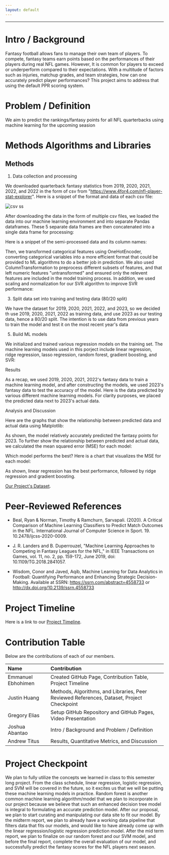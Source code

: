 ```yaml
---
layout: default
---
```


* * *

# Intro / Background

Fantasy football allows fans to manage their own team of players. To compete, fantasy teams earn points based on the performances of their players during real NFL games. However, It is common for players to exceed or underperform compared to their expectations. With a multitude of factors such as injuries, matchup grades, and team strategies, how can one accurately predict player performances? This project aims to address that using the default PPR scoring system.

# Problem / Definition

We aim to predict the rankings/fantasy points for all NFL quarterbacks using machine learning for the upcoming seasion

# Methods Algorithms and Libraries

## Methods

1. Data collection and processing

We downloaded quarterback fantasy statistics from 2019, 2020, 2021, 2022, and 2022 in the form of csv from "https://www.4for4.com/nfl-player-stat-explorer". Here is a snippet of the format and data of each csv file:

![csv ss](/fantasy-football/assets/1.png)

After downloading the data in the form of multiple csv files, we loaded the data into our machine learning environment and into separate Pandas dataframes. These 5 separate data frames are then concatenated into a single data frame for processing:


Here is a snippet of the semi-processed data and its column names:

Then, we transformed categorical features using OneHotEncoder, converting categorical variables into a more efficient format that could be provided to ML algorithms to do a better job in prediction. We also used ColumnTransformation to preprocess different subsets of features, and that left numeric features "untransformed" and ensured only the relevent features are included in the model training process. In addition, we used scaling and normalization for our SVR algorithm to improve SVR performance:

 

3. Split data set into training and testing data (80/20 split)

We have the dataset for 2019, 2020, 2021, 2022, and 2023, so we decided th use 2019, 2020, 2021, 2022 as training data, and use 2023 as our testing data, hence a 80/20 split. The intention is to use data from previous years to train the model and test it on the most recent year's data

5. Build ML models

We initialized and trained various regression models on the training set. The machine learning models used in this porject include linear regression, ridge regression, lasso regression, random forest, gradient boosting, and SVR:  

Results

As a recap, we used 2019, 2020, 2021, 2022's fantasy data to train a machine learning model, and after constructing the models, we used 2023's fantasy data to test the accuracy of the model. Here is the data predicted by various different machine learning models. For clarity purposes, we placed the predicted data next to 2023's actual data. 


Analysis and Discussion

Here are the graphs that show the relationship between predicted data and actual data using Matplotlib:



As shown, the model relatively accurately predicted the fantasy points for 2023. To further show the relationship between predicted and actual data, we calculated the mean squared error (MSE) for each model:


Which model performs the best? Here is a chart that visualizes the MSE for each model:


As shown, linear regression has the best performance, followed by ridge regression and gradient boosting.


 

[Our Project's Dataset](https://www.4for4.com/nfl-player-stat-explorer).


# Peer-Reviewed References

* Beal, Ryan & Norman, Timothy & Ramchurn, Sarvapali. (2020). A Critical Comparison of Machine Learning Classifiers to Predict Match Outcomes in the NFL. International Journal of Computer Science in Sport. 19. 10.2478/ijcss-2020-0009. 

* J. R. Landers and B. Duperrouzel, "Machine Learning Approaches to Competing in Fantasy Leagues for the NFL," in IEEE Transactions on Games, vol. 11, no. 2, pp. 159-172, June 2019, doi: 10.1109/TG.2018.2841057.

* Wisdom, Conor and Javed, Aqib, Machine Learning for Data Analytics in Football: Quantifying Performance and Enhancing Strategic Decision-Making. Available at SSRN: https://ssrn.com/abstract=4558733 or http://dx.doi.org/10.2139/ssrn.4558733

# Project Timeline

Here is a link to our [Project Timeline](https://docs.google.com/spreadsheets/d/1PfeLZonz-8v8Uf2v6IxM1N3aaypRdWp5/edit?usp=sharing&ouid=115243335959569312831&rtpof=true&sd=true).

# Contribution Table

Below are the contributions of each of our members.

| Name                 | Contribution                                                                                      |
|:---------------------|:--------------------------------------------------------------------------------------------------|
| Emmanuel Ebhohimen   | Created GitHub Page, Contribution Table, Project Timeline                                         |
| Justin Huang         | Methods, Algorithms, and Libraries, Peer Reviewed References, Dataset, Project Checkpoint         |
| Gregory Elias        | Setup GitHub Repository and GitHub Pages, Video Presentation                                      |
| Joshua Abantao       | Intro / Background and Problem / Definition                                                       |
| Andrew Titus         | Results, Quantitative Metrics, and Discussion                                                     |

# Project Checkpoint

We plan to fully utilize the concepts we learned in class to this semester long project. From the class schedule, linear regression, logistic regression, and SVM will be covered in the future, so it excites us that we will be putting these machine learning models in practice. Random forest is another common machine learning algorithm/model that we plan to incorporate in our project because we believe that such an enhanced decision tree model is integral to formulating an accurate prediction model. After our proposal, we plan to start curating and manipulating our data site to fit our model. By the midterm report, we plan to already have a working data pipeline that filters data that fits our models, and would like to have already come up with the linear regression/logistic regression prediction model. After the mid term report, we plan to finalize on our random forest and our SVM model, and before the final report, complete the overall evaluation of our model, and successfully predict the fantasy scores for the NFL players next season.
